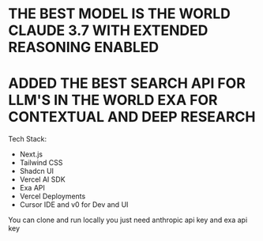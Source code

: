 # THE BEST MODEL IS THE WORLD CLAUDE 3.7 WITH EXTENDED REASONING ENABLED

# ADDED THE BEST SEARCH API FOR LLM'S IN THE WORLD EXA FOR CONTEXTUAL AND DEEP RESEARCH


Tech Stack:
- Next.js
- Tailwind CSS
- Shadcn UI
- Vercel AI SDK
- Exa API
- Vercel Deployments
- Cursor IDE and v0 for Dev and UI

You can clone and run locally you just need anthropic api key and exa api key
